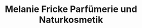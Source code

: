 ---
title: "Melanie Fricke Parfümerie und Naturkosmetik"
url: /schlangen/melanie-fricke-parfuemerie-und-naturkosmetik/
shop: Kosmetik
---
